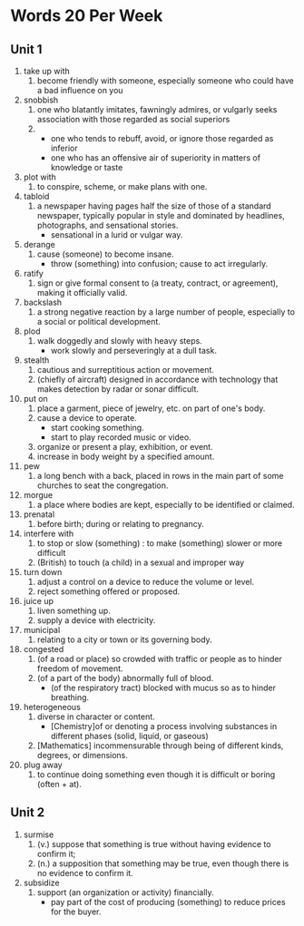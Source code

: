 # Words 20 Per Week

## Unit 1

1. take up with
   1. become friendly with someone, especially someone who could have a bad influence on you
2. snobbish
   1. one who blatantly imitates, fawningly admires, or vulgarly seeks association with those regarded as social superiors
   2.
      - one who tends to rebuff, avoid, or ignore those regarded as inferior
      - one who has an offensive air of superiority in matters of knowledge or taste
3. plot with
   1. to conspire, scheme, or make plans with one.
4. tabloid
   1. a newspaper having pages half the size of those of a standard newspaper, typically popular in style and dominated by headlines, photographs, and sensational stories.
      - sensational in a lurid or vulgar way.
5. derange
   1. cause (someone) to become insane.
      - throw (something) into confusion; cause to act irregularly.
6. ratify
   1. sign or give formal consent to (a treaty, contract, or agreement), making it officially valid.
7. backslash
   1. a strong negative reaction by a large number of people, especially to a social or political development.
8. plod
   1. walk doggedly and slowly with heavy steps.
      - work slowly and perseveringly at a dull task.
9. stealth
    1. cautious and surreptitious action or movement.
    2. (chiefly of aircraft) designed in accordance with technology that makes detection by radar or sonar difficult.
10. put on
    1. place a garment, piece of jewelry, etc. on part of one's body.
    2. cause a device to operate.
       - start cooking something.
       - start to play recorded music or video.
    3. organize or present a play, exhibition, or event.
    4. increase in body weight by a specified amount.
11. pew
    1. a long bench with a back, placed in rows in the main part of some churches to seat the congregation.
12. morgue
    1. a place where bodies are kept, especially to be identified or claimed.
13. prenatal
    1. before birth; during or relating to pregnancy.
14. interfere with
    1. to stop or slow (something) : to make (something) slower or more difficult
    2. (British) to touch (a child) in a sexual and improper way
15. turn down
     1. adjust a control on a device to reduce the volume or level.
     2. reject something offered or proposed.
16. juice up
      1. liven something up.
      2. supply a device with electricity.
17. municipal
    1. relating to a city or town or its governing body.
18. congested
    1. (of a road or place) so crowded with traffic or people as to hinder freedom of movement.
    2. (of a part of the body) abnormally full of blood.
        - (of the respiratory tract) blocked with mucus so as to hinder breathing.
19. heterogeneous
    1. diverse in character or content.
        - [Chemistry]of or denoting a process involving substances in different phases (solid, liquid, or gaseous)
    2. [Mathematics] incommensurable through being of different kinds, degrees, or dimensions.
20. plug away
    1. to continue doing something even though it is difficult or boring (often + at).

## Unit 2

1. surmise
   1. (v.) suppose that something is true without having evidence to confirm it;
   2. (n.) a supposition that something may be true, even though there is no evidence to confirm it.
2. subsidize
   1. support (an organization or activity) financially.
      - pay part of the cost of producing (something) to reduce prices for the buyer.